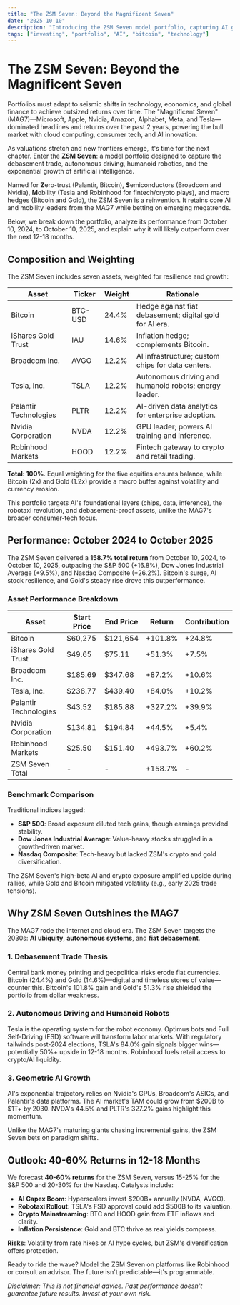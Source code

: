 ```yaml
---
title: "The ZSM Seven: Beyond the Magnificent Seven"
date: "2025-10-10"
description: "Introducing the ZSM Seven model portfolio, capturing AI growth, autonomous driving, humanoid robots, and the debasement trade."
tags: ["investing", "portfolio", "AI", "bitcoin", "technology"]
---
```


# The ZSM Seven: Beyond the Magnificent Seven

Portfolios must adapt to seismic shifts in technology, economics, and global finance to achieve outsized returns over time. The "Magnificent Seven" (MAG7)—Microsoft, Apple, Nvidia, Amazon, Alphabet, Meta, and Tesla—dominated headlines and returns over the past 2 years, powering the bull market with cloud computing, consumer tech, and AI innovation.

As valuations stretch and new frontiers emerge, it's time for the next chapter. Enter the **ZSM Seven**: a model portfolio designed to capture the debasement trade, autonomous driving, humanoid robotics, and the exponential growth of artificial intelligence.

Named for **Z**ero-trust (Palantir, Bitcoin), **S**emiconductors (Broadcom and Nvidia), **M**obility (Tesla and Robinhood for fintech/crypto plays), and macro hedges (Bitcoin and Gold), the ZSM Seven is a reinvention. It retains core AI and mobility leaders from the MAG7 while betting on emerging megatrends.

Below, we break down the portfolio, analyze its performance from October 10, 2024, to October 10, 2025, and explain why it will likely outperform over the next 12-18 months.

## Composition and Weighting

The ZSM Seven includes seven assets, weighted for resilience and growth:

| Asset                  | Ticker  | Weight | Rationale                                               |
|------------------------|---------|--------|---------------------------------------------------------|
| Bitcoin                | BTC-USD | 24.4%  | Hedge against fiat debasement; digital gold for AI era.  |
| iShares Gold Trust     | IAU     | 14.6%  | Inflation hedge; complements Bitcoin.                    |
| Broadcom Inc.          | AVGO    | 12.2%  | AI infrastructure; custom chips for data centers.        |
| Tesla, Inc.            | TSLA    | 12.2%  | Autonomous driving and humanoid robots; energy leader.   |
| Palantir Technologies  | PLTR    | 12.2%  | AI-driven data analytics for enterprise adoption.        |
| Nvidia Corporation     | NVDA    | 12.2%  | GPU leader; powers AI training and inference.            |
| Robinhood Markets      | HOOD    | 12.2%  | Fintech gateway to crypto and retail trading.            |

**Total: 100%**. Equal weighting for the five equities ensures balance, while Bitcoin (2x) and Gold (1.2x) provide a macro buffer against volatility and currency erosion.

This portfolio targets AI's foundational layers (chips, data, inference), the robotaxi revolution, and debasement-proof assets, unlike the MAG7's broader consumer-tech focus.

## Performance: October 2024 to October 2025

The ZSM Seven delivered a **158.7% total return** from October 10, 2024, to October 10, 2025, outpacing the S&P 500 (+16.8%), Dow Jones Industrial Average (+9.5%), and Nasdaq Composite (+26.2%). Bitcoin's surge, AI stock resilience, and Gold's steady rise drove this outperformance.

### Asset Performance Breakdown

| Asset                  | Start Price | End Price | Return   | Contribution |
|------------------------|-------------|-----------|----------|--------------|
| Bitcoin                | $60,275     | $121,654  | +101.8%  | +24.8%       |
| iShares Gold Trust     | $49.65      | $75.11    | +51.3%   | +7.5%        |
| Broadcom Inc.          | $185.69     | $347.68   | +87.2%   | +10.6%       |
| Tesla, Inc.            | $238.77     | $439.40   | +84.0%   | +10.2%       |
| Palantir Technologies  | $43.52      | $185.88   | +327.2%  | +39.9%       |
| Nvidia Corporation     | $134.81     | $194.84   | +44.5%   | +5.4%        |
| Robinhood Markets      | $25.50      | $151.40   | +493.7%  | +60.2%       |
| ZSM Seven Total        | -           | -         | +158.7%  | -            |

### Benchmark Comparison

Traditional indices lagged:

- **S&P 500**: Broad exposure diluted tech gains, though earnings provided stability.
- **Dow Jones Industrial Average**: Value-heavy stocks struggled in a growth-driven market.
- **Nasdaq Composite**: Tech-heavy but lacked ZSM's crypto and gold diversification.

The ZSM Seven's high-beta AI and crypto exposure amplified upside during rallies, while Gold and Bitcoin mitigated volatility (e.g., early 2025 trade tensions).

## Why ZSM Seven Outshines the MAG7

The MAG7 rode the internet and cloud era. The ZSM Seven targets the 2030s: **AI ubiquity**, **autonomous systems**, and **fiat debasement**.

### 1. Debasement Trade Thesis

Central bank money printing and geopolitical risks erode fiat currencies. Bitcoin (24.4%) and Gold (14.6%)—digital and timeless stores of value—counter this. Bitcoin's 101.8% gain and Gold's 51.3% rise shielded the portfolio from dollar weakness.

### 2. Autonomous Driving and Humanoid Robots

Tesla is the operating system for the robot economy. Optimus bots and Full Self-Driving (FSD) software will transform labor markets. With regulatory tailwinds post-2024 elections, TSLA's 84.0% gain signals bigger wins—potentially 50%+ upside in 12-18 months. Robinhood fuels retail access to crypto/AI liquidity.

### 3. Geometric AI Growth

AI's exponential trajectory relies on Nvidia's GPUs, Broadcom's ASICs, and Palantir's data platforms. The AI market's TAM could grow from $200B to $1T+ by 2030. NVDA's 44.5% and PLTR's 327.2% gains highlight this momentum.

Unlike the MAG7's maturing giants chasing incremental gains, the ZSM Seven bets on paradigm shifts.

## Outlook: 40-60% Returns in 12-18 Months

We forecast **40-60% returns** for the ZSM Seven, versus 15-25% for the S&P 500 and 20-30% for the Nasdaq. Catalysts include:

- **AI Capex Boom**: Hyperscalers invest $200B+ annually (NVDA, AVGO).
- **Robotaxi Rollout**: TSLA's FSD approval could add $500B to its valuation.
- **Crypto Mainstreaming**: BTC and HOOD gain from ETF inflows and clarity.
- **Inflation Persistence**: Gold and BTC thrive as real yields compress.

**Risks**: Volatility from rate hikes or AI hype cycles, but ZSM's diversification offers protection.

Ready to ride the wave? Model the ZSM Seven on platforms like Robinhood or consult an advisor. The future isn't predictable—it's programmable.

*Disclaimer: This is not financial advice. Past performance doesn't guarantee future results. Invest at your own risk.*